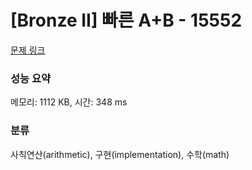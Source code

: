 # [Bronze II] 빠른 A+B - 15552 

[문제 링크](https://www.acmicpc.net/problem/15552) 

### 성능 요약

메모리: 1112 KB, 시간: 348 ms

### 분류

사칙연산(arithmetic), 구현(implementation), 수학(math)

